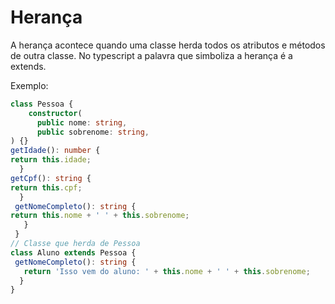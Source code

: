 # Herança

A herança acontece quando uma classe herda todos os atributos e métodos de outra classe. No typescript a palavra que simboliza a herança é a extends.

Exemplo:

```typescript
class Pessoa { 
    constructor( 
      public nome: string,
      public sobrenome: string, 
) {}
getIdade(): number { 
return this.idade; 
  }
getCpf(): string { 
return this.cpf;
  }
 getNomeCompleto(): string { 
return this.nome + ' ' + this.sobrenome;
   }
 }
// Classe que herda de Pessoa
class Aluno extends Pessoa { 
 getNomeCompleto(): string { 
   return 'Isso vem do aluno: ' + this.nome + ' ' + this.sobrenome; 
  }
}
```

